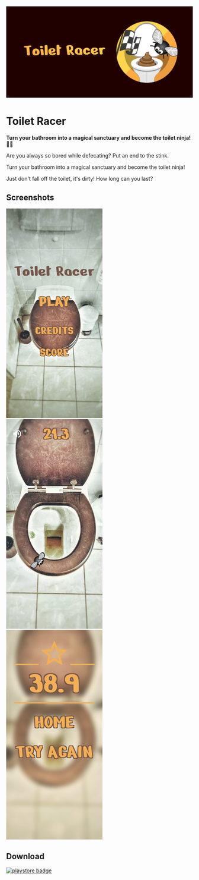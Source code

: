 # <img src="screenshots/header.png" width="768"/>

# Toilet Racer

<b>Turn your bathroom into a magical sanctuary and become the toilet ninja!</b> 💩🧻

Are you always so bored while defecating? Put an end to the stink.

Turn your bathroom into a magical sanctuary and become the toilet ninja! 

Just don't fall off the toilet, it's dirty! How long can you last?

## Screenshots

<p float="left">
  <img src="screenshots/start_menu.png" width="260" />
  <img src="screenshots/in_game_fly.png" width="260" /> 
  <img src="screenshots/score_menu.png" width="260" /> 
</p>


## Download

[![playstore badge][]][playstore link]


[playstore badge]: https://play.google.com/intl/en_us/badges/images/generic/en-play-badge.png
[playstore link]: https://play.google.com/store/apps/details?id=dr.achim.toilet_racer